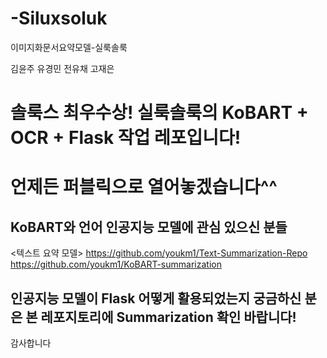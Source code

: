 # -Siluxsoluk
이미지화문서요약모델-실룩솔룩


김윤주
유경민
전유채
고재은

# 솔룩스 최우수상! 실룩솔룩의 KoBART + OCR + Flask 작업 레포입니다!</br>   
# 언제든 퍼블릭으로 열어놓겠습니다^^

</tr>

## KoBART와 언어 인공지능 모델에 관심 있으신 분들
<텍스트 요약 모델> https://github.com/youkm1/Text-Summarization-Repo </br>
<KoBART-summarization> https://github.com/youkm1/KoBART-summarization </br>


## 인공지능 모델이 Flask 어떻게 활용되었는지 궁금하신 분은 본 레포지토리에 Summarization 확인 바랍니다!</br>    
감사합니다
